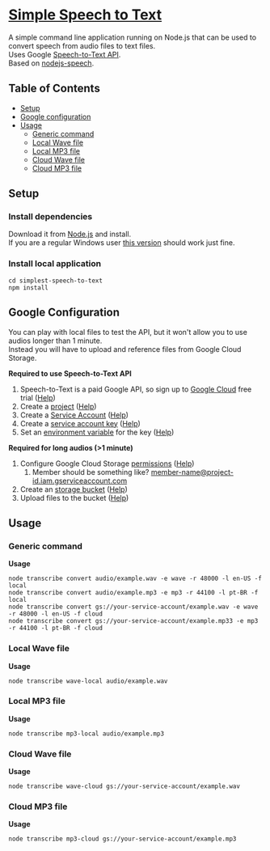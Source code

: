 # [Simple Speech to Text](https://github.com/marcusmarchesoni/simple-speech-to-text)

A simple command line application running on Node.js that can be used to convert speech from audio files to text files.  
Uses Google [Speech-to-Text API](https://cloud.google.com/speech-to-text).  
Based on [nodejs-speech](https://github.com/googleapis/nodejs-speech).

## Table of Contents

* [Setup](#setup)
* [Google configuration](#google-configuration)
* [Usage](#usage)
  * [Generic command](#generic-command)
  * [Local Wave file](#local-wave-file)
  * [Local MP3 file](#local-mp3-file)
  * [Cloud Wave file](#cloud-wave-file)
  * [Cloud MP3 file](#cloud-mp3-file)

## Setup

### Install dependencies
Download it from [Node.js](https://nodejs.org/en/download/) and install.  
If you are a regular Windows user [this version](https://nodejs.org/dist/v12.18.3/node-v12.18.3-x64.msi) should work just fine.

### Install local application
`cd simplest-speech-to-text`  
`npm install`

## Google Configuration
You can play with local files to test the API, but it won't allow you to use audios longer than 1 minute.  
Instead you will have to upload and reference files from Google Cloud Storage.

__Required to use Speech-to-Text API__
1. Speech-to-Text is a paid Google API, so sign up to [Google Cloud](https://console.cloud.google.com/freetrial) free trial ([Help](https://cloud.google.com/speech-to-text))
2. Create a [project](https://console.cloud.google.com/cloud-resource-manager) ([Help](https://cloud.google.com/resource-manager/docs/creating-managing-projects))
3. Create a [Service Account](https://console.cloud.google.com/iam-admin/serviceaccounts) ([Help](https://cloud.google.com/compute/docs/access/create-enable-service-accounts-for-instances))
4. Create a [service account key](https://console.cloud.google.com/iam-admin/serviceaccounts) ([Help](https://cloud.google.com/iam/docs/creating-managing-service-account-keys))
5. Set an [environment variable](https://en.wikipedia.org/wiki/Environment_variable) for the key ([Help](https://cloud.google.com/docs/authentication/getting-started#windows))

__Required for long audios (>1 minute)__
1. Configure Google Cloud Storage [permissions](https://console.cloud.google.com/storage/browser) ([Help](https://cloud.google.com/storage/docs/access-control/using-iam-permissions))
   1. Member should be something like? member-name@project-id.iam.gserviceaccount.com 
2. Create an [storage bucket](https://console.cloud.google.com/storage/browser) ([Help](https://cloud.google.com/storage/docs/creating-buckets))
3. Upload files to the bucket ([Help](https://cloud.google.com/storage/docs/uploading-objects))

## Usage

### Generic command
__Usage__

`node transcribe convert audio/example.wav -e wave -r 48000 -l en-US -f local`  
`node transcribe convert audio/example.mp3 -e mp3 -r 44100 -l pt-BR -f local`  
`node transcribe convert gs://your-service-account/example.wav -e wave -r 48000 -l en-US -f cloud`  
`node transcribe convert gs://your-service-account/example.mp33 -e mp3 -r 44100 -l pt-BR -f cloud`  


### Local Wave file
__Usage__

`node transcribe wave-local audio/example.wav`

### Local MP3 file
__Usage__

`node transcribe mp3-local audio/example.mp3`

### Cloud Wave file
__Usage__

`node transcribe wave-cloud gs://your-service-account/example.wav`

### Cloud MP3 file
__Usage__

`node transcribe mp3-cloud gs://your-service-account/example.mp3`
